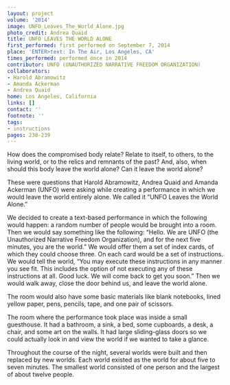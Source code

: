 ```yaml
---
layout: project
volume: '2014'
image: UNFO_Leaves_The_World_Alone.jpg
photo_credit: Andrea Quaid
title: UNFO LEAVES THE WORLD ALONE
first_performed: first performed on September 7, 2014
place: 'ENTER>text: In The Air, Los Angeles, CA'
times_performed: performed once in 2014
contributor: UNFO (UNAUTHORIZED NARRATIVE FREEDOM ORGANIZATION)
collaborators:
- Harold Abramowitz
- Amanda Ackerman
- Andrea Quaid
home: Los Angeles, California
links: []
contact: ''
footnote: ''
tags:
- instructions
pages: 238-239
---
```


How does the compromised body relate? Relate to itself, to others, to the living world, or to the relics and remnants of the past? And, also, when should this body leave the world alone? Can it leave the world alone?

These were questions that Harold Abramowitz, Andrea Quaid and Amanda Ackerman (UNFO) were asking while creating a performance in which we would leave the world entirely alone. We called it “UNFO Leaves the World Alone.”

We decided to create a text-based performance in which the following would happen: a random number of people would be brought into a room. Then we would say something like the following: “Hello. We are UNFO (the Unauthorized Narrative Freedom Organization), and for the next five minutes, you are the world.” We would offer them a set of index cards, of which they could choose three. On each card would be a set of instructions. We would tell the world, “You may execute these instructions in any manner you see fit. This includes the option of not executing any of these instructions at all. Good luck. We will come back to get you soon.” Then we would walk away, close the door behind us, and leave the world alone.

The room would also have some basic materials like blank notebooks, lined yellow paper, pens, pencils, tape, and one pair of scissors.

The room where the performance took place was inside a small guesthouse. It had a bathroom, a sink, a bed, some cupboards, a desk, a chair, and some art on the walls. It had large sliding-glass doors so we could actually look in and view the world if we wanted to take a glance.

Throughout the course of the night, several worlds were built and then replaced by new worlds. Each world existed as the world for about five to seven minutes. The smallest world consisted of one person and the largest of about twelve people.

